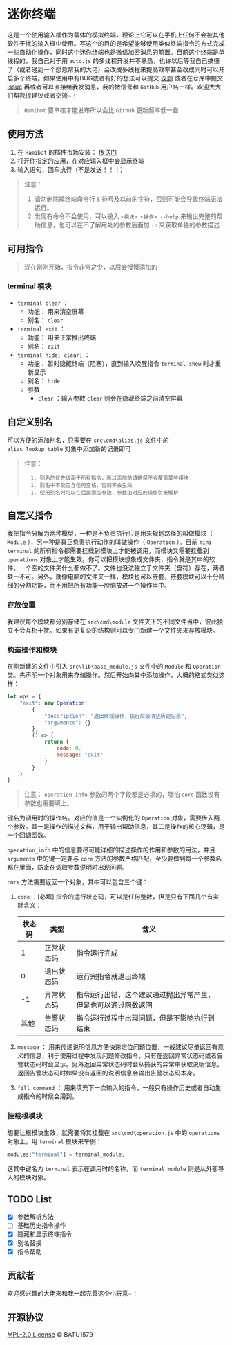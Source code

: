 # 迷你终端

这是一个使用输入框作为载体的模拟终端，理论上它可以在手机上任何不会被其他软件干扰的输入框中使用。写这个的目的是希望能够使用类似终端指令的方式完成一些自动化操作，同时这个迷你终端也是微信加密消息的前置。目前这个终端是单线程的，我自己对于用 `auto.js` 的多线程开发并不熟悉，也许以后等我自己搞懂了（或者碰到一个愿意帮我的大佬）会改成多线程来提高效率甚至改成同时可以开启多个终端。如果使用中有BUG或者有好的想法可以提交 [议题](https://hamibot.com/dashboard/issues/create?slug=PDL4J) 或者在仓库中提交 [issue](https://github.com/batu1579/mini-terminal/issues/new) 再或者可以直接给我发消息，我的微信号和 `GitHub` 用户名一样。欢迎大大们帮我提建议或者交流~！

>   `Hamibot` 要审核才能发布所以会比 `Github` 更新频率低一些

## 使用方法

1. 在 `Hamibot` 的插件市场安装： [传送门](https://hamibot.com/marketplace/PDL4J)
2. 打开你指定的应用，在对应输入框中会显示终端
3. 输入语句，回车执行（不是发送！！！）

> 注意：
>
> 1.   请勿删除掉终端命令行 `$` 符号及以前的字符，否则可能会导致终端无法运行。
> 2.   发现有命令不会使用，可以输入 `<模块> <操作> --help` 来输出完整的帮助信息，也可以在不了解用处的参数后面加 `-h` 来获取单独的参数描述

## 可用指令

> 现在刚刚开始，指令非常之少，以后会慢慢添加的

### terminal 模块

-   `terminal clear` ：
    -   功能： 用来清空屏幕
    -   别名： `clear`
-   `terminal exit` ：
    -   功能： 用来正常推出终端
    -   别名： `exit`
-   `terminal hide[ clear]` ：
    -   功能： 暂时隐藏终端（阻塞），直到输入唤醒指令 `terminal show` 时才重新显示
    -   别名： `hide`
    -   参数
        -   `clear` ：输入参数 `clear` 则会在隐藏终端之前清空屏幕

## 自定义别名

可以方便的添加别名，只需要在 `src\cmd\alias.js` 文件中的 `alias_lookup_table` 对象中添加新的记录即可

>   注意：
>
>   	1. 别名的优先级高于所有指令，所以添加前请确保不会覆盖某些模块
>   	1. 别名中不能包含任何空格，否则不会生效
>   	1. 使用别名时可以在后面添加参数，参数由对应的操作负责解析

## 自定义指令

我把指令分解为两种模型，一种是不负责执行只是用来规划路径的叫做模块（ `Module` ），另一种是真正负责执行动作的叫做操作（ `Operation` ）。目前 `mini-terminal` 的所有指令都需要挂载到模块上才能被调用，而模块又需要挂载到 `operations` 对象上才能生效。你可以把模块想象成文件夹，指令就是其中的软件。一个空的文件夹什么都做不了。文件也没法独立于文件夹（盘符）存在，两者缺一不可。另外，就像电脑的文件夹一样，模块也可以嵌套，嵌套模块可以十分精细的分割功能，而不用把所有功能一股脑放进一个操作当中。

### 存放位置

我建议每个模块都分别存储在 `src\cmd\module` 文件夹下的不同文件当中，彼此独立不会互相干扰。如果有更复杂的结构则可以专门新建一个文件夹来存放模块。

### 构造操作和模块

在刚新建的文件中引入 `src\lib\base_module.js` 文件中的 `Module` 和 `Operation` 类。先声明一个对象用来存储操作。然后开始向其中添加操作，大概的格式类似这样：

```js
let ops = {
    "exit": new Operation(
        {
            "description": "退出终端操作，执行后会清空历史记录",
            "arguments": {}
        },
        () => {
            return {
                code: 0,
                message: "exit"
            }
        }
    )
}
```

>   注意： `operation_info` 参数的两个字段都是必填的，哪怕 `core` 函数没有参数也需要填上。

键名为调用时的操作名。对应的值是一个实例化的 `Operation` 对象，需要传入两个参数。其一是操作的描述文档，用于输出帮助信息，其二是操作的核心逻辑，是一个回调函数。

`operation_info` 中的信息要尽可能详细的描述操作的作用和参数的用法，并且 `arguments` 中的键一定要与 `core` 方法的参数严格匹配，至少要做到每一个参数名都在里面，防止在调取参数说明时出现问题。

`core` 方法需要返回一个对象，其中可以包含三个键：

1. `code` ：[必填] 指令的运行状态码，可以是任何整数，但是只有下面几个有实际含义：

    | 状态码 | 类型       | 含义                                                         |
    | ------ | ---------- | ------------------------------------------------------------ |
    | 1      | 正常状态码 | 指令运行完成                                                 |
    | 0      | 退出状态码 | 运行完指令就退出终端                                         |
    | -1     | 异常状态码 | 指令运行出错，这个建议通过抛出异常产生，但是也可以通过函数返回 |
    | 其他   | 告警状态码 | 指令运行过程中出现问题，但是不影响执行到结束                 |

2. `message` ： 用来传递说明信息方便快速定位问题位置，一般建议尽量返回有意义的信息，利于使用过程中发现问题修改指令，只有在返回异常状态码或者告警状态码时会显示。另外返回异常状态码时会从捕获的异常中获取说明信息，返回告警状态码时如果没有返回的说明信息会输出告警状态码本身。

3.  `fill_command` ： 用来填充下一次输入的指令，一般只有操作历史或者自动生成指令的时候会用到。

### 挂载根模块

想要让根模块生效，就需要将其挂载在 `src\cmd\operation.js` 中的 `operations` 对象上，用 `terminal` 模块来举例：

```js
modules["terminal"] = terminal_module;
```

这其中键名为 `terminal` 表示在调用时的名称，而 `terminal_module` 则是从外部导入的模块对象。

## TODO List

- [x] 参数解析方法
- [ ] 基础历史指令操作
- [x] 隐藏和显示终端指令
- [x] 别名替换
- [x] 指令帮助

## 贡献者

欢迎感兴趣的大佬来和我一起完善这个小玩意~！

## 开源协议

[MPL-2.0 License](https://github.com/batu1579/mini-terminal/blob/master/LICENSE) © BATU1579
